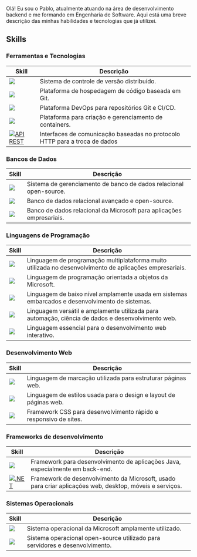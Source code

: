 Olá! Eu sou o Pablo, atualmente atuando na área de desenvolvimento backend e me formando em Engenharia de Software. Aqui está uma breve descrição das minhas habilidades e tecnologias que já utilizei.



## Skills

### Ferramentas e Tecnologias

| Skill | Descrição |
|------------|-------------|
| <img src="https://img.shields.io/badge/Git-E34F26?style=for-the-badge&logo=git&logoColor=white" /> | Sistema de controle de versão distribuído. |
| <img src="https://img.shields.io/badge/GitHub-181717?style=for-the-badge&logo=github&logoColor=white" /> | Plataforma de hospedagem de código baseada em Git. |
| <img src="https://img.shields.io/badge/GitLab-FCA121?style=for-the-badge&logo=gitlab&logoColor=white" /> | Plataforma DevOps para repositórios Git e CI/CD. |
| <img src="https://img.shields.io/badge/Docker-2496ED?style=for-the-badge&logo=docker&logoColor=white" /> | Plataforma para criação e gerenciamento de containers. |
| [![API REST](https://img.shields.io/badge/API%20REST-02569B?style=for-the-badge&logo=postman&logoColor=white)](https://en.wikipedia.org/wiki/Representational_state_transfer) | Interfaces de comunicação baseadas no protocolo HTTP para a troca de dados |


### Bancos de Dados

| Skill | Descrição |
|------------|-------------|
| <img src="https://img.shields.io/badge/MySQL-00000F?style=for-the-badge&logo=mysql&logoColor=white" /> | Sistema de gerenciamento de banco de dados relacional open-source. |
| <img src="https://img.shields.io/badge/PostgreSQL-316192?style=for-the-badge&logo=postgresql&logoColor=white" /> | Banco de dados relacional avançado e open-source. |
| <img src="https://img.shields.io/badge/Microsoft_SQL_Server-CC2927?style=for-the-badge&logo=microsoft-sql-server&logoColor=white" /> | Banco de dados relacional da Microsoft para aplicações empresariais. |

### Linguagens de Programação

| Skill | Descrição |
|------------|-------------|
| <img src="https://img.shields.io/badge/Java-ED8B00?style=for-the-badge&logo=java&logoColor=white" /> | Linguagem de programação multiplataforma muito utilizada no desenvolvimento de aplicações empresariais. |
| <img src="https://img.shields.io/badge/C%23-239120?style=for-the-badge&logo=c-sharp&logoColor=white" /> | Linguagem de programação orientada a objetos da Microsoft. |
| <img src="https://img.shields.io/badge/C-00599C?style=for-the-badge&logo=c&logoColor=white" /> | Linguagem de baixo nível amplamente usada em sistemas embarcados e desenvolvimento de sistemas. |
| <img src="https://img.shields.io/badge/Python-3776AB?style=for-the-badge&logo=python&logoColor=white" /> | Linguagem versátil e amplamente utilizada para automação, ciência de dados e desenvolvimento web. |
| <img src="https://img.shields.io/badge/JavaScript-F7DF1E?style=for-the-badge&logo=javascript&logoColor=black" /> | Linguagem essencial para o desenvolvimento web interativo. |

### Desenvolvimento Web

| Skill | Descrição |
|------------|-------------|
| <img src="https://img.shields.io/badge/HTML5-E34F26?style=for-the-badge&logo=html5&logoColor=white" /> | Linguagem de marcação utilizada para estruturar páginas web. |
| <img src="https://img.shields.io/badge/CSS3-1572B6?style=for-the-badge&logo=css3&logoColor=white" /> | Linguagem de estilos usada para o design e layout de páginas web. |
| <img src="https://img.shields.io/badge/Bootstrap-563D7C?style=for-the-badge&logo=bootstrap&logoColor=white" /> | Framework CSS para desenvolvimento rápido e responsivo de sites. |

### Frameworks de desenvolvimento

| Skill | Descrição |
|------------|-------------|
| <img src="https://img.shields.io/badge/Spring-6DB33F?style=for-the-badge&logo=spring&logoColor=white" /> | Framework para desenvolvimento de aplicações Java, especialmente em back-end. |
| [![.NET](https://img.shields.io/badge/.NET-512BD4?style=for-the-badge&logo=.net&logoColor=white)](https://dotnet.microsoft.com/) | Framework de desenvolvimento da Microsoft, usado para criar aplicações web, desktop, móveis e serviços. |

### Sistemas Operacionais

| Skill | Descrição |
|------------|-------------|
| <img src="https://img.shields.io/badge/Windows-017AD7?style=for-the-badge&logo=windows&logoColor=white" /> | Sistema operacional da Microsoft amplamente utilizado. |
| <img src="https://img.shields.io/badge/Linux-E34F26?style=for-the-badge&logo=linux&logoColor=black" /> | Sistema operacional open-source utilizado para servidores e desenvolvimento. |
